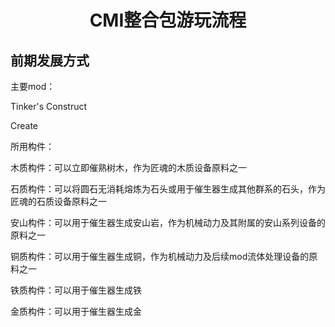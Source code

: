 <div align="center">

# CMI整合包游玩流程 #

</div>

## 前期发展方式 ##

主要mod：

Tinker's Construct

Create

所用构件：

木质构件：可以立即催熟树木，作为匠魂的木质设备原料之一

石质构件：可以将圆石无消耗熔炼为石头或用于催生器生成其他群系的石头，作为匠魂的石质设备原料之一

安山构件：可以用于催生器生成安山岩，作为机械动力及其附属的安山系列设备的原料之一

铜质构件：可以用于催生器生成铜，作为机械动力及后续mod流体处理设备的原料之一

铁质构件：可以用于催生器生成铁

金质构件：可以用于催生器生成金

